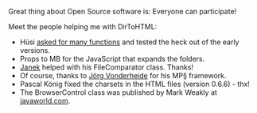 Great thing about Open Source software is: Everyone can participate!

Meet the people helping me with DirToHTML:
- Hüsi [asked for many functions](https://www.fachinformatiker.de/topic/98722-verzeichnisinhalt-auflisten-tool-gesucht/) and tested the heck out of the early versions.
- Props to MB for the JavaScript that expands the folders.
- [Janek](http://www.janek.org/) helped with his FileComparator class. Thanks!
- Of course, thanks to [Jörg Vonderheide](https://www.vdheide.de/) for his MP§ framework.
- Pascal König fixed the charsets in the HTML files (version 0.6.6) - thx!
- The BrowserControl class was published by Mark Weakly at [javaworld.com](http://www.javaworld.com/).
